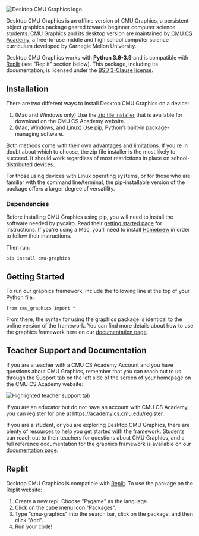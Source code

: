 ![Desktop CMU Graphics logo](https://s3.amazonaws.com/cmu-cs-academy.lib.prod/desktop-cmu-graphics/docs-media/pkg-logo.png)

Desktop CMU Graphics is an offline version of CMU Graphics, a
persistent-object graphics package geared towards beginner computer science
students. CMU Graphics and its desktop version are maintained by
[CMU CS Academy](https://academy.cs.cmu.edu/), a free-to-use middle and
high school computer science curriculum developed by Carnegie Mellon University.

Desktop CMU Graphics works with **Python 3.6-3.9** and is compatible with
[Replit](https://replit.com/) (see "Replit" section below). This
package, including its documentation, is licensed under the
[BSD 3-Clause license](https://github.com/cmu-cs-academy/desktop-cmu-graphics/blob/master/LICENSE).


## Installation

There are two different ways to install Desktop CMU Graphics on a device:

1. (Mac and Windows only) Use the [zip file installer](https://academy.cs.cmu.edu/desktop) that is available
for download on the CMU CS Academy website.
1. (Mac, Windows, and Linux) Use pip, Python’s built-in package-managing software.

Both methods come with their own advantages and limitations. If you're in doubt
about which to choose, the zip file installer is the most likely to succeed. It
should work regardless of most restrictions in place on school-distributed devices.

For those using devices with Linux operating systems, or for those who are
familiar with the command line/terminal, the pip-installable version of the
package offers a larger degree of versatility.

### Dependencies

Before installing CMU Graphics using pip, you will need to install the software needed by pycairo. Read their [getting started page](https://pycairo.readthedocs.io/en/latest/getting_started.html) for instructions. If you're using a Mac, you'll need to install [Homebrew](https://brew.sh/) in order to follow their instructions.

Then run:

```
pip install cmu-graphics
```

## Getting Started

To run our graphics framework, include the following line at the top of your
Python file:

```
from cmu_graphics import *
```

From there, the syntax for using the graphics package is identical to the
online version of the framework. You can find more details about how to use the
graphics framework here on our [documentation page](https://academy.cs.cmu.edu/docs).


## Teacher Support and Documentation

If you are a teacher with a CMU CS Academy Account and you have questions about
CMU Graphics, remember that you can reach out to us through the Support tab on
the left side of the screen of your homepage on the CMU CS Academy website:

![Highlighted teacher support tab](https://s3.amazonaws.com/cmu-cs-academy.lib.prod/desktop-cmu-graphics/docs-media/support-tab.png)

If you are an educator but do not have an account with CMU CS Academy, you can
register for one at https://academy.cs.cmu.edu/register.

If you are a student, or you are exploring Desktop CMU Graphics,
there are plenty of resources to help you get started with
the framework. Students can reach out to their teachers for questions about
CMU Graphics, and a full reference documentation for the graphics
framework is available on our [documentation page](https://academy.cs.cmu.edu/docs).


## Replit

Desktop CMU Graphics is compatible with [Replit](https://replit.com/). To use
the package on the Replit website:

1. Create a new repl. Choose "Pygame" as the language.
1. Click on the cube menu icon "Packages".
1. Type "cmu-graphics" into the search bar, click on the package, and then click "Add".
1. Run your code!
